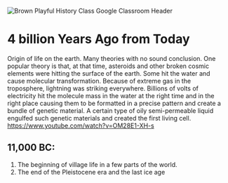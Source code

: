 
![Brown Playful History Class Google Classroom Header](https://github.com/user-attachments/assets/786bfba3-295c-4e2e-a85e-8376ff6230c2)

# 4 billion Years Ago from Today
Origin of life on the earth. Many theories with no sound conclusion. One popular theory is that, at that time, asteroids and other broken cosmic elements were hitting the surface of the earth. Some hit the water and cause molecular transformation. Because of extreme gas in the troposphere, lightning was striking everywhere. Billions of volts of electricity hit the molecule mass in the water at the right time and in the right place causing them to be formatted in a precise pattern and create a bundle of genetic material. A certain type of oily semi-permeable liquid engulfed such genetic materials and created the first living cell. 
https://www.youtube.com/watch?v=OM28E1-XH-s
## 11,000 BC:
1. The beginning of village life in a few parts of the world.
2. The end of the Pleistocene era and the last ice age
